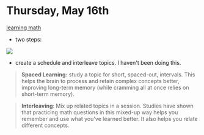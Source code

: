 # Thursday, May 16th


[learning math](https://www.mathsisfun.com/mathematics-learning.html)


- two steps:

![](../image.png)


- create a schedule and interleave topics. I haven't been doing this. 


>**Spaced Learning:** study a topic for short, spaced-out, intervals. This helps the brain to process and retain complex concepts better, improving long-term memory (while cramming all at once relies on short-term memory).

>**Interleaving**: Mix up related topics in a session. Studies have shown that practicing math questions in this mixed-up way helps you remember and use what you've learned better. It also helps you relate different concepts.


